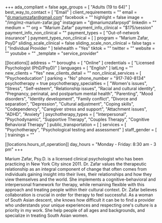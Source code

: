 +++
ada_compliant = false
age_groups = [ "Adults (19 to 64)" ]
best_way_to_contact = [ "Email" ]
client_requirements = ""
email = "dr.mariumzafar@gmail.com"
facebook = ""
highlight = false
image = "/img/mz-marium-zafar.jpg"
instagram = "@mariumzafarpsyd"
linkedin = ""
medium = ""
org = "Marium Zafar"
payment_info_clinical = "$175/session"
payment_info_non_clinical = ""
payment_types = [ "Out-of-network insurance" ]
payment_types_non_clinical = [ ]
program = "Marium Zafar, PsyD"
sliding_scale_clinical = false
sliding_scale_non_clinical = false
tags = [ "Individual Provider " ]
telehealth = "Yes"
tiktok = ""
twitter = ""
website = ""
youtube = ""
_template = "service_provider"

[[locations]]
address = ""
boroughs = [ "Online" ]
credentials = [ "Licensed Psychologist (PhD/PsyD)" ]
languages = [ "English" ]
latLng = ""
new_clients = "Yes"
new_clients_detail = ""
non_clinical_services = [ "Psychoeducation" ]
parking = "No"
phone_number = "917-740-8134"
psychotherapy = true
psychotherapy_specialties = [
  "Women's issues",
  "Stress",
  "Self-esteem",
  "Relationship issues",
  "Racial and cultural identity",
  "Pregnancy, perinatal, and postpartum mental health",
  "Parenting",
  "Mood disorders",
  "Identity development",
  "Family conflict",
  "Divorce and separation",
  "Depression",
  "Cultural adjustment",
  "Coping skills",
  "Codependency",
  "Caregiver stress and support",
  "Attachment issues",
  "ADHD",
  "Anxiety"
]
psychotherapy_types = [
  "Interpersonal",
  "Psychodynamic",
  "Supportive Therapy",
  "Couples Therapy",
  "Cognitive Behavioral Therapy"
]
public_transportation = [ ]
services = [ "Psychotherapy", "Psychological testing and assessment" ]
staff_gender = [ ]
trainings = ""

  [[locations.hours_of_operation]]
  day_hours = "Monday - Friday: 8:30 am - 3 pm"
+++

Marium Zafar, Psy.D. is a licensed clinical psychologist who has been practicing in New York City since 2011. Dr. Zafar values the therapeutic relationship as an integral component of change that often comes from individuals gaining insight into their lives, their relationships and how they view themselves and the world. She implements a cognitive-behavioral and interpersonal framework for therapy, while remaining flexible with this approach and treating people within their cultural context. Dr. Zafar believes collaboration is crucial in order for therapy to feel successful. As a woman of South Asian descent, she knows how difficult it can be to find a provider who understands your unique experiences and respecting one's culture is a priority in my work. She help people of all ages and backgrounds, and specialize in treating South Asian women.
